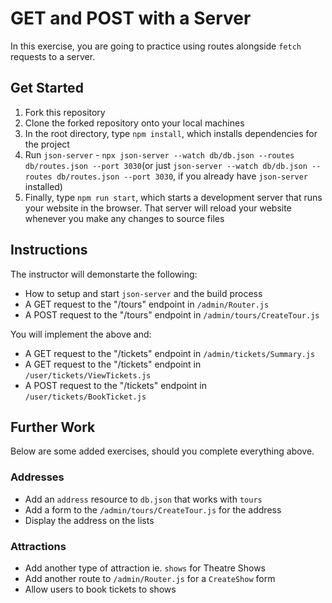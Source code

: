# GET and POST with a Server

In this exercise, you are going to practice using routes alongside `fetch` requests to a server.

## Get Started

1. Fork this repository
2. Clone the forked repository onto your local machines
3. In the root directory, type `npm install`, which installs dependencies for the project
4. Run `json-server` - `npx json-server --watch db/db.json --routes db/routes.json --port 3030`(or just `json-server --watch db/db.json --routes db/routes.json --port 3030`, if you already have `json-server` installed)
5. Finally, type `npm run start`, which starts a development server that runs your website in the browser. That server will reload your website whenever you make any changes to source files

## Instructions

The instructor will demonstarte the following:

- How to setup and start `json-server` and the build process
- A GET request to the "/tours" endpoint in `/admin/Router.js`
- A POST request to the "/tours" endpoint in `/admin/tours/CreateTour.js`

You will implement the above and:

- A GET request to the "/tickets" endpoint in `/admin/tickets/Summary.js`
- A GET request to the "/tickets" endpoint in `/user/tickets/ViewTickets.js`
- A POST request to the "/tickets" endpoint in `/user/tickets/BookTicket.js`

## Further Work

Below are some added exercises, should you complete everything above.

### Addresses

- Add an `address` resource to `db.json` that works with `tours`
- Add a form to the `/admin/tours/CreateTour.js` for the address
- Display the address on the lists

### Attractions

- Add another type of attraction ie. `shows` for Theatre Shows
- Add another route to `/admin/Router.js` for a `CreateShow` form
- Allow users to book tickets to shows
